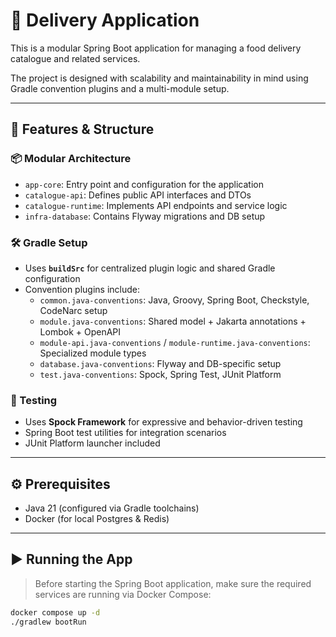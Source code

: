 # 🛵 Delivery Application

This is a modular Spring Boot application for managing a food delivery catalogue and related services. 

The project is designed with scalability and maintainability in mind using Gradle convention plugins and a multi-module setup.

---

## 🚀 Features & Structure

### 📦 Modular Architecture
- `app-core`: Entry point and configuration for the application
- `catalogue-api`: Defines public API interfaces and DTOs
- `catalogue-runtime`: Implements API endpoints and service logic
- `infra-database`: Contains Flyway migrations and DB setup

### 🛠 Gradle Setup
- Uses **`buildSrc`** for centralized plugin logic and shared Gradle configuration
- Convention plugins include:
    - `common.java-conventions`: Java, Groovy, Spring Boot, Checkstyle, CodeNarc setup
    - `module.java-conventions`: Shared model + Jakarta annotations + Lombok + OpenAPI
    - `module-api.java-conventions` / `module-runtime.java-conventions`: Specialized module types
    - `database.java-conventions`: Flyway and DB-specific setup
    - `test.java-conventions`: Spock, Spring Test, JUnit Platform

### 🧪 Testing
- Uses **Spock Framework** for expressive and behavior-driven testing
- Spring Boot test utilities for integration scenarios
- JUnit Platform launcher included

---

## ⚙️ Prerequisites

- Java 21 (configured via Gradle toolchains)
- Docker (for local Postgres & Redis)

---

## ▶️ Running the App

> Before starting the Spring Boot application, make sure the required services are running via Docker Compose:

```bash
docker compose up -d
./gradlew bootRun
